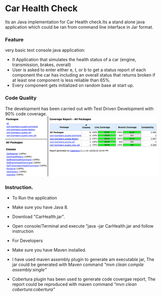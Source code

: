 # Car Health Check
Its an Java implementation for Car Health check.Its a stand alone java application which could be ran from command line interface in Jar format.

### Feature
very basic text console java application:
* It Application that simulates the health status of a car (engine, transmission, brakes, overall)
* User is asked to enter either e, t, or b to get a status report of each component the car has including an overall status that returns broken if at least one component is less reliable than 65%.
* Every component gets initialized on random base at start up.

### Code Quality
The development has been carried out with Test Driven Development with 90% code coverage.
![alt tag](https://github.com/akhileshkshatriya/car-health/blob/master/code-coverage.png)
### Instruction.
* To Run the application
 * Make sure you have Java 8.
 * Download "CarHealth.jar".
 * Open console/Terminal and execute "java -jar CarHealth.jar and follow instruction
 

* For Developers
 * Make sure you have Maven installed.
 * I have used maven assembly plugin to generate am executable jar, The jar could be generated with Maven command _"mvn clean compile assembly:single"_
 * Cobertura plugin has been used to generate code covergae report, The report could be reproduced with maven command _"mvn clean cobertura:cobertura"_
